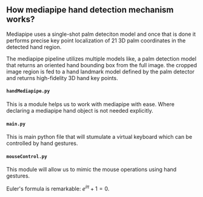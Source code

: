 ## How mediapipe hand detection mechanism works?

Mediapipe uses a single-shot palm deteciton model and once that is done it performs precise key point localization of 21 3D palm coordinates in the detected hand region.

The mediapipe pipeline utilizes multiple models like, a palm detection model that returns an oriented hand bounding box from the full image. the cropped image region is fed to a hand landmark model defined by the palm detector and returns high-fidelity 3D hand key points. 

#### `handMediapipe.py`
This is a module helps us to work with mediapipe with ease. Where declaring a mediapipe hand object is not needed explicitly.

#### `main.py`
This is main python file that will stumulate a virtual keyboard which can be controlled by hand gestures.

#### `mouseControl.py`
This module will allow us to mimic the mouse operations using hand gestures.  

Euler's formula is remarkable: $e^{i\pi} + 1 = 0$.
